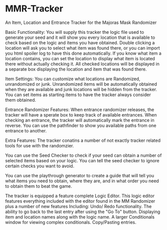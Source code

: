 # MMR-Tracker
An Item, Location and Entrance Tracker for the Majoras Mask Randomizer

Basic Functionality:
You will supply this tracker the logic file used to generate your seed and it will show you every location that is available to check based on the logic and items you have obtained.
Double clicking a location will ask you to select what item was found there, or you can import you html spoiler log to have this done automatically.
If you know what item a location contains, you can set the location to display what item is located there without actually checking it.
All checked locations will be displayed in a separate box displaying the location and item that was found there.

Item Settings:
You can customize what locations are Randomized, unrandomized or junk. Unrandomized items will be automatically obtained when they are available and junk locations will be hidden from the tracker.
You can set items as starting items to have the tracker always consider them obtained.

Entrance Randomizer Features:
When entrance randomizer releases, the tracker will have a sperate box to keep track of available entrances.
When checking an entrance, the tracker will automatically mark the entrance in reverse.
You can use the pathfinder to show you available paths from one entrance to another.

Extra Features: 
The tracker conatins a number of not exactly tracker related tools for use with the randomzier.

You can use the Seed Checker to check if your seed can obtain a number of selected items based on your logic.
You can tell the seed checker to ignore certain checks you want to avoid.

You can use the playthrough generator to create a guide that will tell you what items you need to obtain, where they are, and in what order you need to obtain them to beat the game.

The tracker is equipped a feature complete Logic Editor.
This logic editor features everything included with the editor found in the MM Randomizer plus a number of new features Including:
Undo/ Redo functionality.
The ability to go back to the last entry after using the "Go To" button.
Displaying item and location names along with the logic name.
A larger Conditionals window for viewing complex conditionals.
Copy/Pasting entries.
